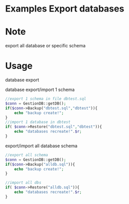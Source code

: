 # Examples Export databases


Note
============
export all database or specific schema


Usage
=====
database export

database export/import 1 schema
```php
//export 1 schema in file dbtest.sql
$conn = GestionDB::getDB();
if($conn->Backup("dbtest.sql","dbtest")){
	echo "backup create!";
}
//import 1 database in dbtest
if(	$conn->Restore("dbtest.sql","dbtest")){
	echo "databases recreate!".$r;
}
```

export/import all database schema

```php
//export all schema
$conn = GestionDB::getDB();
if($conn->Backup("alldb.sql")){
	echo "backup create!";
}

//import all dbs
if(	$conn->Restore("alldb.sql")){
	echo "databases recreate!".$r;
}
```
